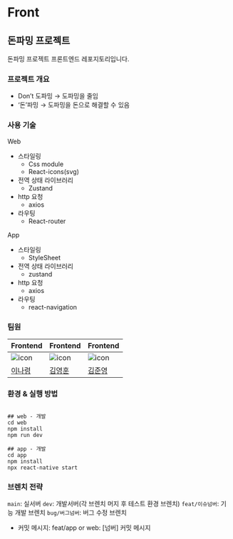 # Front

## 돈파밍 프로젝트

돈파밍 프로젝트 프론트엔드 레포지토리입니다.

### 프로젝트 개요

- Don’t 도파밍 → 도파밍을 줄임
- ‘돈’파밍 → 도파밍을 돈으로 해결할 수 있음

### 사용 기술

Web

- 스타일링
  - Css module
  - React-icons(svg)
- 전역 상태 라이브러리
  - Zustand
- http 요청
  - axios
- 라우팅
  - React-router

App

- 스타일링
  - StyleSheet
- 전역 상태 라이브러리
  - zustand
- http 요청
  - axios
- 라우팅
  - react-navigation

### 팀원

| Frontend                                                                                                          | Frontend                                                                                                          | Frontend                                                                                                          |
| ----------------------------------------------------------------------------------------------------------------- | ----------------------------------------------------------------------------------------------------------------- | ----------------------------------------------------------------------------------------------------------------- |
| ![icon](https://github.com/joseph0926/project_02-MoneyNote/assets/100750188/212deebf-579d-409e-83b3-ead4e4ef7a90) | ![icon](https://github.com/joseph0926/project_02-MoneyNote/assets/100750188/212deebf-579d-409e-83b3-ead4e4ef7a90) | ![icon](https://github.com/joseph0926/project_02-MoneyNote/assets/100750188/212deebf-579d-409e-83b3-ead4e4ef7a90) |
| [이나령](https://github.com/devryyeong)                                                                           | [김영훈](https://github.com/joseph0926)                                                                           | [김준영](https://github.com/JunYoungKr)                                                                           |

### 환경 & 실행 방법

```shell

## web - 개발
cd web
npm install
npm run dev

## app - 개발
cd app
npm install
npx react-native start

```

### 브렌치 전략

`main`: 실서버
`dev`: 개발서버(각 브렌치 머지 후 테스트 환경 브렌치)
`feat/이슈넘버`: 기능 개발 브렌치
`bug/버그넘버`: 버그 수정 브렌치

- 커밋 메시지: feat/app or web: [넘버] 커밋 메시지
